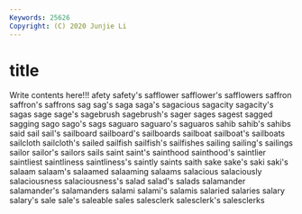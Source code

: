 ```yaml
---
Keywords: 25626
Copyright: (C) 2020 Junjie Li
---
```


# title

Write contents here!!!
afety
safety's 
safflower 
safflower's 
safflowers 
saffron 
saffron's 
saffrons 
sag 
sag's 
saga
saga's 
sagacious 
sagacity 
sagacity's 
sagas 
sage 
sage's 
sagebrush 
sagebrush's 
sager
sages 
sagest 
sagged 
sagging 
sago 
sago's 
sags 
saguaro 
saguaro's 
saguaros
sahib 
sahib's 
sahibs 
said 
sail 
sail's 
sailboard 
sailboard's 
sailboards 
sailboat
sailboat's 
sailboats 
sailcloth 
sailcloth's 
sailed 
sailfish 
sailfish's 
sailfishes 
sailing 
sailing's
sailings 
sailor 
sailor's 
sailors 
sails 
saint 
saint's 
sainthood 
sainthood's 
saintlier
saintliest 
saintliness 
saintliness's 
saintly 
saints 
saith 
sake 
sake's 
saki 
saki's
salaam 
salaam's 
salaamed 
salaaming 
salaams 
salacious 
salaciously 
salaciousness 
salaciousness's 
salad
salad's 
salads 
salamander 
salamander's 
salamanders 
salami 
salami's 
salamis 
salaried 
salaries
salary 
salary's 
sale 
sale's 
saleable 
sales 
salesclerk 
salesclerk's 
salesclerks 
